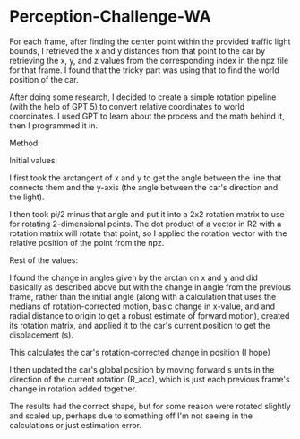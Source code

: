 # Perception-Challenge-WA


For each frame, after finding the center point within the provided traffic light bounds, I retrieved the x and y distances from that point to the car by retrieving the x, y, and z values from the corresponding index in the npz file for that frame. I found that the tricky part was using that to find the world position of the car.

After doing some research, I decided to create a simple rotation pipeline (with the help of GPT 5) to convert relative coordinates to world coordinates. I used GPT to learn about the process and the math behind it, then I programmed it in.


Method:

Initial values:

I first took the arctangent of x and y to get the angle between the line that connects them and the y-axis (the angle between the car's direction and the light).

I then took pi/2 minus that angle and put it into a 2x2 rotation matrix to use for rotating 2-dimensional points. The dot product of a vector in R2 with a rotation matrix will rotate that point, so I applied the rotation vector with the relative position of the point from the npz.


Rest of the values:

I found the change in angles given by the arctan on x and y and did basically as described above but with the change in angle from the previous frame, rather than the initial angle (along with a calculation that uses the medians of rotation-corrected motion, basic change in x-value, and and radial distance to origin to get a robust estimate of forward motion), created its rotation matrix, and applied it to the car's current position to get the displacement (s).

This calculates the car's rotation-corrected change in position (I hope)

I then updated the car's global position by moving forward s units in the direction of the current rotation (R_acc), which is just each previous frame's change in rotation added together.

The results had the correct shape, but for some reason were rotated slightly and scaled up, perhaps due to something off I'm not seeing in the calculations or just estimation error.
